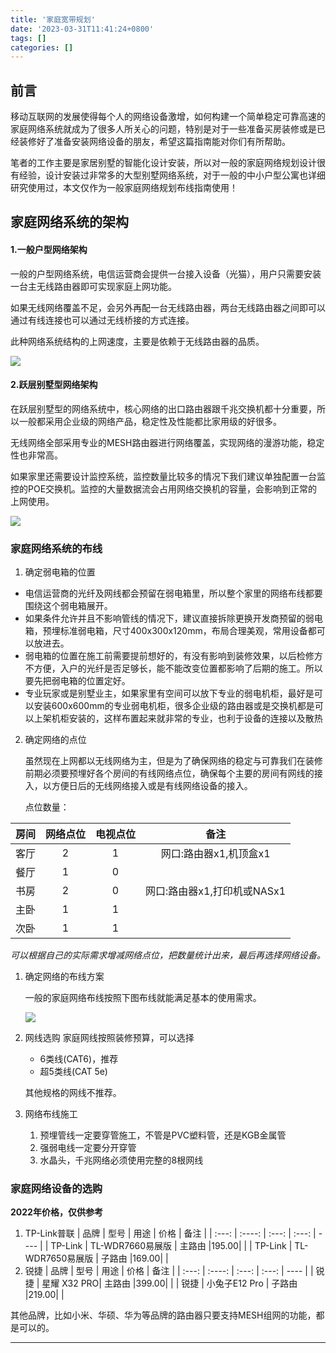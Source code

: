 ```yaml
---
title: '家庭宽带规划'
date: '2023-03-31T11:41:24+0800'
tags: []
categories: []
---
```


## 前言
移动互联网的发展使得每个人的网络设备激增，如何构建一个简单稳定可靠高速的家庭网络系统就成为了很多人所关心的问题，特别是对于一些准备买房装修或是已经装修好了准备安装网络设备的朋友，希望这篇指南能对你们有所帮助。

笔者的工作主要是家居别墅的智能化设计安装，所以对一般的家庭网络规划设计很有经验，设计安装过非常多的大型别墅网络系统，对于一般的中小户型公寓也详细研究使用过，本文仅作为一般家庭网络规划布线指南使用！
## 家庭网络系统的架构
#### 1.一般户型网络架构
一般的户型网络系统，电信运营商会提供一台接入设备（光猫），用户只需要安装一台主无线路由器即可实现家庭上网功能。

如果无线网络覆盖不足，会另外再配一台无线路由器，两台无线路由器之间即可以通过有线连接也可以通过无线桥接的方式连接。

此种网络系统结构的上网速度，主要是依赖于无线路由器的品质。

![](/pictures/netplan/netplan01.png)
#### 2.跃层别墅型网络架构
在跃层别墅型的网络系统中，核心网络的出口路由器跟千兆交换机都十分重要，所以一般都采用企业级的网络产品，稳定性及性能都比家用级的好很多。

无线网络全部采用专业的MESH路由器进行网络覆盖，实现网络的漫游功能，稳定性也非常高。

如果家里还需要设计监控系统，监控数量比较多的情况下我们建议单独配置一台监控的POE交换机。监控的大量数据流会占用网络交换机的容量，会影响到正常的上网使用。

![](/pictures/netplan/netplan02.png)

### 家庭网络系统的布线
1. 确定弱电箱的位置
- 电信运营商的光纤及网线都会预留在弱电箱里，所以整个家里的网络布线都要围绕这个弱电箱展开。
- 如果条件允许并且不影响管线的情况下，建议直接拆除更换开发商预留的弱电箱，预埋标准弱电箱，尺寸400x300x120mm，布局合理美观，常用设备都可以放进去。
- 弱电箱的位置在施工前需要提前想好的，有没有影响到装修效果，以后检修方不方便，入户的光纤是否足够长，能不能改变位置都影响了后期的施工。所以要先把弱电箱的位置定好。
- 专业玩家或是别墅业主，如果家里有空间可以放下专业的弱电机柜，最好是可以安装600x600mm的专业弱电机柜，很多企业级的路由器或是交换机都是可以上架机柜安装的，这样布置起来就非常的专业，也利于设备的连接以及散热
2. 确定网络的点位
	
	虽然现在上网都以无线网络为主，但是为了确保网络的稳定与可靠我们在装修前期必须要预埋好各个房间的有线网络点位，确保每个主要的房间有网线的接入，以方便日后的无线网络接入或是有线网络设备的接入。

	点位数量：
	
| 房间 | 网络点位 | 电视点位 | 备注 |
| ---- | :-----: | :------: | :---:|
| 客厅 |     2   |    1     |网口:路由器x1,机顶盒x1|
| 餐厅 |     1   |    0     |      |
| 书房 |     2   |    0     |网口:路由器x1,打印机或NASx1|
| 主卧 |     1   |    1     |      |
| 次卧 |     1   |    1     |      |

*可以根据自己的实际需求增减网络点位，把数量统计出来，最后再选择网络设备。*

1. 确定网络的布线方案
	
	一般的家庭网络布线按照下图布线就能满足基本的使用需求。

	![](/pictures/netplan/netplan03.png)

2. 网线选购
	家庭网线按照装修预算，可以选择
	- 6类线(CAT6)，推荐
	- 超5类线(CAT 5e) 
	
	其他规格的网线不推荐。
3. 网络布线施工
	1. 预埋管线一定要穿管施工，不管是PVC塑料管，还是KGB金属管
	2. 强弱电线一定要分开穿管
	3. 水晶头，千兆网络必须使用完整的8根网线

### 家庭网络设备的选购

 **2022年价格，仅供参考**
1. TP-Link普联
| 品牌 | 型号 | 用途 | 价格 | 备注 |
| :---: | :----: | :---: | :---: | ---- |
| TP-Link | TL-WDR7660易展版 | 主路由 |195.00|  |
| TP-Link | TL-WDR7650易展版 | 子路由 |169.00|  |
1. 锐捷
| 品牌 | 型号 | 用途 | 价格 | 备注 |
| :---: | :----: | :---: | :---: | ---- |
| 锐捷 | 星耀 X32 PRO| 主路由 |399.00|  |
| 锐捷 | 小兔子E12 Pro | 子路由 |219.00|  |

其他品牌，比如小米、华硕、华为等品牌的路由器只要支持MESH组网的功能，都是可以的。

----